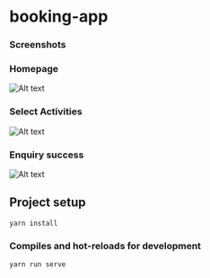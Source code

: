 # booking-app
### Screenshots

### Homepage
![Alt text](https://user-images.githubusercontent.com/28885607/79048826-467d4a00-7c52-11ea-9a11-abb55035b03c.png)

### Select Activities
![Alt text](https://user-images.githubusercontent.com/28885607/79048820-41b89600-7c52-11ea-82e5-1e6418bd72b1.png)

### Enquiry success
![Alt text](https://user-images.githubusercontent.com/28885607/79048811-39605b00-7c52-11ea-9f08-59bf34a646cc.png)

## Project setup
```
yarn install
```

### Compiles and hot-reloads for development
```
yarn run serve
```

